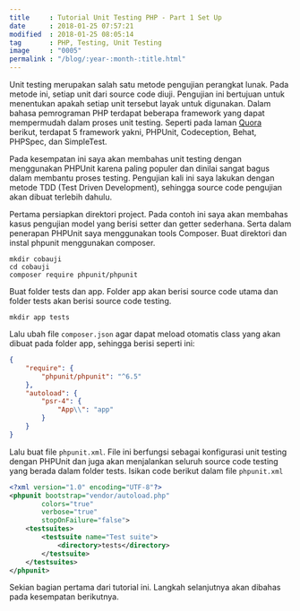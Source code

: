 ```yaml
---
title     : Tutorial Unit Testing PHP - Part 1 Set Up
date      : 2018-01-25 07:57:21
modified  : 2018-01-25 08:05:14
tag       : PHP, Testing, Unit Testing
image     : "0005"
permalink : "/blog/:year-:month-:title.html"
---
```


Unit testing merupakan salah satu metode pengujian perangkat lunak. Pada metode ini, setiap unit dari source code diuji. <!--more-->Pengujian ini bertujuan untuk menentukan apakah setiap unit tersebut layak untuk digunakan. Dalam bahasa pemrograman PHP terdapat beberapa framework yang dapat mempermudah dalam proses unit testing. Seperti pada laman [Quora](https://www.quora.com/What-are-the-best-PHP-testing-frameworks) berikut, terdapat 5 framework yakni, PHPUnit, Codeception, Behat, PHPSpec, dan SimpleTest.

Pada kesempatan ini saya akan membahas unit testing dengan menggunakan PHPUnit karena paling populer dan dinilai sangat bagus dalam membantu proses testing. Pengujian kali ini saya lakukan dengan metode TDD (Test Driven Development), sehingga source code pengujian akan dibuat terlebih dahulu.

Pertama persiapkan direktori project. Pada contoh ini saya akan membahas kasus pengujian model yang berisi setter dan getter sederhana. Serta dalam penerapan PHPUnit saya menggunakan tools Composer. Buat direktori dan instal phpunit menggunakan composer.

``` shell
mkdir cobauji
cd cobauji
composer require phpunit/phpunit
```

Buat folder tests dan app. Folder app akan berisi source code utama dan folder tests akan berisi source code testing.

``` shell
mkdir app tests
```

Lalu ubah file `composer.json` agar dapat meload otomatis class yang akan dibuat pada folder app, sehingga berisi seperti ini:
``` json
{
    "require": {
        "phpunit/phpunit": "^6.5"
    },
    "autoload": {
        "psr-4": {
            "App\\": "app"
        }
    }
}
```

Lalu buat file `phpunit.xml`. File ini berfungsi sebagai konfigurasi unit testing dengan PHPUnit dan juga akan menjalankan seluruh source code testing yang berada dalam folder tests. Isikan code berikut dalam file `phpunit.xml`
``` xml
<?xml version="1.0" encoding="UTF-8"?>
<phpunit bootstrap="vendor/autoload.php"
        colors="true"
        verbose="true"
        stopOnFailure="false">
    <testsuites>
        <testsuite name="Test suite">
            <directory>tests</directory>
        </testsuite>
    </testsuites>
</phpunit>
```

Sekian bagian pertama dari tutorial ini. Langkah selanjutnya akan dibahas pada kesempatan berikutnya.
